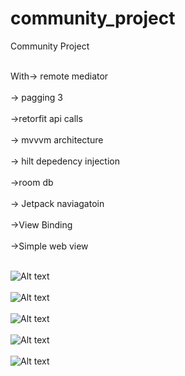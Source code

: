 # community_project

Community Project 

<br>With-> remote mediator</br>
     <br> -> pagging 3 </br>
     <br>->retorfit api calls</br>
     <br>-> mvvvm architecture</br>
     <br>-> hilt depedency injection<br>
     <br>->room db</br>
     <br>-> Jetpack naviagatoin</br>
     <br>->View Binding</br>
     <br>->Simple web view</br>
     
<br>![Alt text](Pics/photo_2021-12-22_11-16-13.jpg "Start Page")</br>
<br>![Alt text](Pics/photo_2021-12-22_11-16-16.jpg "Course Selection")</br>
<br>![Alt text](Pics/photo_2021-12-22_11-16-23.jpg "Course Details")</br>
<br>![Alt text](Pics/photo_2021-12-22_11-16-35.jpg "Review Page")</br>
<br>![Alt text](Pics/photo_2021-12-22_11-16-35.jpg "Course Content")</br>
